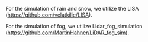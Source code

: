 For the simulation of rain and snow, we utilize the LISA (https://github.com/velatkilic/LISA). 

For the simulation of fog, we utilize Lidar_fog_simulation (https://github.com/MartinHahner/LiDAR_fog_sim).